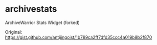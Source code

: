 # archivestats
ArchiveWarrior Stats Widget (forked)

Original: https://gist.github.com/antijingoist/1b789ca2ff7dfd35ccc4a019b8b2f870
